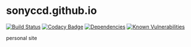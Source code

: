 # sonyccd.github.io

[![Build Status](https://travis-ci.org/sonyccd/sonyccd.github.io.svg?branch=master)](https://travis-ci.org/sonyccd/sonyccd.github.io)
[![Codacy Badge](https://api.codacy.com/project/badge/Grade/88ea6f7d93b84073851bb7be5410d4ef)](https://www.codacy.com/app/snakes-in-the-box/sonyccd-github-io?utm_source=github.com&utm_medium=referral&utm_content=sonyccd/sonyccd.github.io&utm_campaign=badger)
[![Dependencies](https://david-dm.org/sonyccd/sonyccd.github.io.svg)](https://david-dm.org/sonyccd/sonyccd.github.io)
[![Known Vulnerabilities](https://snyk.io/test/github/sonyccd/sonyccd.github.io/badge.svg)](https://snyk.io/test/github/sonyccd/sonyccd.github.io)

personal site

